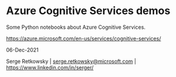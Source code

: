 # Azure Cognitive Services demos

Some Python notebooks about Azure Cognitive Services.

https://azure.microsoft.com/en-us/services/cognitive-services/

06-Dec-2021

Serge Retkowsky | serge.retkowsky@microsoft.com | https://www.linkedin.com/in/serger/
